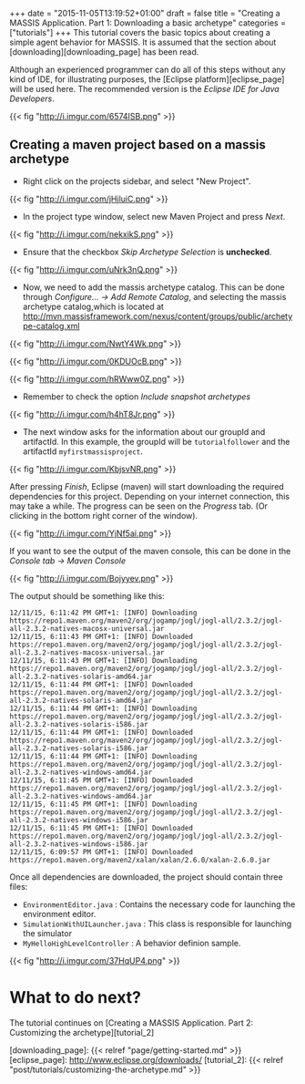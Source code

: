 +++
date = "2015-11-05T13:19:52+01:00"
draft = false
title = "Creating a MASSIS Application. Part 1: Downloading a basic archetype"
categories = ["tutorials"]
+++
This tutorial covers the basic topics about creating a simple agent behavior for MASSIS. It is assumed that the section about [downloading][downloading_page] has been read.

Although an experienced programmer can do all of this steps without any kind of IDE, for illustrating purposes, the [Eclipse platform][eclipse_page] will be used here. The recommended version is the _Eclipse IDE for Java Developers_.

{{< fig "http://i.imgur.com/6574ISB.png" >}}

## Creating a maven project based on a massis archetype

- Right click on the projects sidebar, and select "New Project".

{{< fig "http://i.imgur.com/jHjluiC.png" >}}

- In the project type window, select new Maven Project and press _Next_.

{{< fig "http://i.imgur.com/nekxikS.png" >}}

- Ensure that the checkbox _Skip Archetype Selection_ is **unchecked**.

{{< fig "http://i.imgur.com/uNrk3nQ.png" >}}

- Now, we need to add the massis archetype catalog. This can be done through _Configure... -> Add Remote Catalog_, and selecting the massis archetype catalog,which is located at http://mvn.massisframework.com/nexus/content/groups/public/archetype-catalog.xml

{{< fig "http://i.imgur.com/NwtY4Wk.png" >}}


{{< fig "http://i.imgur.com/0KDUOcB.png" >}}


{{< fig "http://i.imgur.com/hRWww0Z.png" >}}

- Remember to check the option _Include snapshot archetypes_

{{< fig "http://i.imgur.com/h4hT8Jr.png" >}}

- The next window asks for the information about our groupId and artifactId. In this example, the groupId will be `tutorialfollower` and the artifactId `myfirstmassisproject`.

{{< fig "http://i.imgur.com/KbjsvNR.png" >}}

After pressing _Finish_, Eclipse (maven) will start downloading the required dependencies for this project. Depending on your internet connection, this may take a while. The progress can be seen on the _Progress_ tab. (Or clicking in the bottom right corner of the window).

{{< fig "http://i.imgur.com/YjNf5ai.png" >}}

If you want to see the output of the maven console, this can be done in the _Console tab -> Maven Console_ 

{{< fig "http://i.imgur.com/Bojyyev.png" >}}

The output should be something like this:

```
12/11/15, 6:11:42 PM GMT+1: [INFO] Downloading https://repo1.maven.org/maven2/org/jogamp/jogl/jogl-all/2.3.2/jogl-all-2.3.2-natives-macosx-universal.jar
12/11/15, 6:11:43 PM GMT+1: [INFO] Downloaded https://repo1.maven.org/maven2/org/jogamp/jogl/jogl-all/2.3.2/jogl-all-2.3.2-natives-macosx-universal.jar
12/11/15, 6:11:43 PM GMT+1: [INFO] Downloading https://repo1.maven.org/maven2/org/jogamp/jogl/jogl-all/2.3.2/jogl-all-2.3.2-natives-solaris-amd64.jar
12/11/15, 6:11:44 PM GMT+1: [INFO] Downloaded https://repo1.maven.org/maven2/org/jogamp/jogl/jogl-all/2.3.2/jogl-all-2.3.2-natives-solaris-amd64.jar
12/11/15, 6:11:44 PM GMT+1: [INFO] Downloading https://repo1.maven.org/maven2/org/jogamp/jogl/jogl-all/2.3.2/jogl-all-2.3.2-natives-solaris-i586.jar
12/11/15, 6:11:44 PM GMT+1: [INFO] Downloaded https://repo1.maven.org/maven2/org/jogamp/jogl/jogl-all/2.3.2/jogl-all-2.3.2-natives-solaris-i586.jar
12/11/15, 6:11:44 PM GMT+1: [INFO] Downloading https://repo1.maven.org/maven2/org/jogamp/jogl/jogl-all/2.3.2/jogl-all-2.3.2-natives-windows-amd64.jar
12/11/15, 6:11:45 PM GMT+1: [INFO] Downloaded https://repo1.maven.org/maven2/org/jogamp/jogl/jogl-all/2.3.2/jogl-all-2.3.2-natives-windows-amd64.jar
12/11/15, 6:11:45 PM GMT+1: [INFO] Downloading https://repo1.maven.org/maven2/org/jogamp/jogl/jogl-all/2.3.2/jogl-all-2.3.2-natives-windows-i586.jar
12/11/15, 6:11:45 PM GMT+1: [INFO] Downloaded https://repo1.maven.org/maven2/org/jogamp/jogl/jogl-all/2.3.2/jogl-all-2.3.2-natives-windows-i586.jar
12/11/15, 6:09:57 PM GMT+1: [INFO] Downloaded https://repo1.maven.org/maven2/xalan/xalan/2.6.0/xalan-2.6.0.jar
```

Once all dependencies are downloaded, the project should contain three files:

- `EnvironmentEditor.java` : Contains the necessary code for launching the environment editor.
- `SimulationWithUILauncher.java` : This class is responsible for launching the simulator
- `MyHelloHighLevelController` : A behavior definion sample.


{{< fig "http://i.imgur.com/37HqUP4.png" >}}

# What to do next?

The tutorial continues on [Creating a MASSIS Application. Part 2: Customizing the archetype][tutorial_2]


[downloading_page]: {{< relref "page/getting-started.md" >}}
[eclipse_page]: http://www.eclipse.org/downloads/
[tutorial_2]: {{< relref "post/tutorials/customizing-the-archetype.md" >}}

